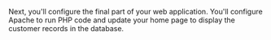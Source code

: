 Next, you'll configure the final part of your web application. You'll configure Apache to run PHP code and update your home page to display the customer records in the database.
